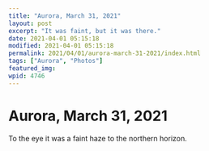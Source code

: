 ```yaml
---
title: "Aurora, March 31, 2021"
layout: post
excerpt: "It was faint, but it was there."
date: 2021-04-01 05:15:18
modified: 2021-04-01 05:15:18
permalink: 2021/04/01/aurora-march-31-2021/index.html
tags: ["Aurora", "Photos"]
featured_img: 
wpid: 4746
---
```


# Aurora, March 31, 2021

To the eye it was a faint haze to the northern horizon.